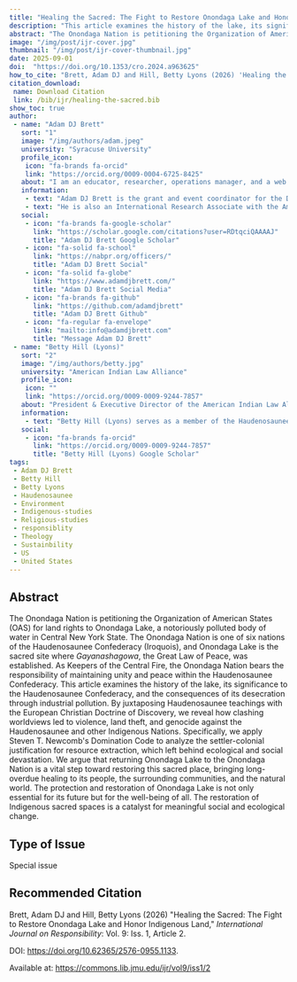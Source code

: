```yaml
---
title: "Healing the Sacred: The Fight to Restore Onondaga Lake and Honor Indigenous Land"
description: "This article examines the history of the lake, its significance to the Haudenosaunee Confederacy, and the consequences of its desecration through industrial pollution. By juxtaposing Haudenosaunee teachings with the European Christian Doctrine of Discovery, we reveal how clashing worldviews led to violence, land theft, and genocide against the Haudenosaunee and other Indigenous Nations."
abstract: "The Onondaga Nation is petitioning the Organization of American States (OAS) for land rights to Onondaga Lake, a notoriously polluted body of water in Central New York State. The Onondaga Nation is one of six nations of the Haudenosaunee Confederacy (Iroquois), and Onondaga Lake is the sacred site where Gayanashagowa, the Great Law of Peace, was established. As Keepers of the Central Fire, the Onondaga Nation bears the responsibility of maintaining unity and peace within the Haudenosaunee Confederacy. This article examines the history of the lake, its significance to the Haudenosaunee Confederacy, and the consequences of its desecration through industrial pollution. By juxtaposing Haudenosaunee teachings with the European Christian Doctrine of Discovery, we reveal how clashing worldviews led to violence, land theft, and genocide against the Haudenosaunee and other Indigenous Nations. Specifically, we apply Steven T. Newcomb’s Domination Code to analyze the settler-colonial justification for resource extraction, which left behind ecological and social devastation. We argue that returning Onondaga Lake to the Onondaga Nation is a vital step toward restoring this sacred place, bringing long-overdue healing to its people, the surrounding communities, and the natural world. The protection and restoration of Onondaga Lake is not only essential for its future but for the well-being of all. The restoration of Indigenous sacred spaces is a catalyst for meaningful social and ecological change."
image: "/img/post/ijr-cover.jpg"
thumbnail: "/img/post/ijr-cover-thumbnail.jpg"
date: 2025-09-01
doi:  "https://doi.org/10.1353/cro.2024.a963625"
how_to_cite: "Brett, Adam DJ and Hill, Betty Lyons (2026) 'Healing the Sacred: The Fight to Restore Onondaga Lake and Honor Indigenous Land', International Journal on Responsibility: Vol. 9: Iss. 1, Article 2. DOI: https://doi.org/10.62365/2576-0955.1133."
citation_download: 
 name: Download Citation
 link: /bib/ijr/healing-the-sacred.bib
show_toc: true
author: 
 - name: "Adam DJ Brett"
   sort: "1"
   image: "/img/authors/adam.jpeg"
   university: "Syracuse University"
   profile_icon: 
    icon: "fa-brands fa-orcid"
    link: "https://orcid.org/0009-0004-6725-8425"
   about: "I am an educator, researcher, operations manager, and a web developer."
   information: 
    - text: "Adam DJ Brett is the grant and event coordinator for the Doctrine of Discovery Project, funded by the Henry Luce Grant “200 Years of Johnson v. M’Intosh” and supported by the Indigenous Values Initiative and Syracuse University."
    - text: "He is also an International Research Associate with the American Indian Law Alliance and an adjunct professor of religion at Syracuse University."
   social:
    - icon: "fa-brands fa-google-scholar"
      link: "https://scholar.google.com/citations?user=RDtqciQAAAAJ"
      title: "Adam DJ Brett Google Scholar"
    - icon: "fa-solid fa-school"
      link: "https://nabpr.org/officers/"
      title: "Adam DJ Brett Social"
    - icon: "fa-solid fa-globe"
      link: "https://www.adamdjbrett.com/"
      title: "Adam DJ Brett Social Media"
    - icon: "fa-brands fa-github"
      link: "https://github.com/adamdjbrett"
      title: "Adam DJ Brett Github"
    - icon: "fa-regular fa-envelope"
      link: "mailto:info@adamdjbrett.com"
      title: "Message Adam DJ Brett"
 - name: "Betty Hill (Lyons)"
   sort: "2"
   image: "/img/authors/betty.jpg"
   university: "American Indian Law Alliance"
   profile_icon: 
    icon: ""
    link: "https://orcid.org/0009-0009-9244-7857"
   about: "President & Executive Director of the American Indian Law Alliance (AILA), is an Indigenous and environmental activist and citizen of the Onondaga Nation. Betty has worked for the Onondaga Nation for over 20 years."
   information: 
    - text: "Betty Hill (Lyons) serves as a member of the Haudenosaunee External Relations Committee and has been an active participant at the annual United Nations Permanent Forum on Indigenous Issues (UNPFII) since the first session in 2001 as a delegate of the Onondaga Nation. Betty attended Cazenovia College and is a Bryant Stratton College Graduate of the Paralegal Program."
   social:
    - icon: "fa-brands fa-orcid"
      link: "https://orcid.org/0009-0009-9244-7857"
      title: "Betty Hill (Lyons) Google Scholar"
tags: 
 - Adam DJ Brett
 - Betty Hill
 - Betty Lyons
 - Haudenosaunee
 - Environment
 - Indigenous-studies
 - Religious-studies
 - responsiblity
 - Theology
 - Sustainbility
 - US
 - United States
---
```


Abstract
--------

The Onondaga Nation is petitioning the Organization of American States (OAS) for land rights to Onondaga Lake, a notoriously polluted body of water in Central New York State. The Onondaga Nation is one of six nations of the Haudenosaunee Confederacy (Iroquois), and Onondaga Lake is the sacred site where *Gayanashagowa*, the Great Law of Peace, was established. As Keepers of the Central Fire, the Onondaga Nation bears the responsibility of maintaining unity and peace within the Haudenosaunee Confederacy. This article examines the history of the lake, its significance to the Haudenosaunee Confederacy, and the consequences of its desecration through industrial pollution. By juxtaposing Haudenosaunee teachings with the European Christian Doctrine of Discovery, we reveal how clashing worldviews led to violence, land theft, and genocide against the Haudenosaunee and other Indigenous Nations. Specifically, we apply Steven T. Newcomb's Domination Code to analyze the settler-colonial justification for resource extraction, which left behind ecological and social devastation. We argue that returning Onondaga Lake to the Onondaga Nation is a vital step toward restoring this sacred place, bringing long-overdue healing to its people, the surrounding communities, and the natural world. The protection and restoration of Onondaga Lake is not only essential for its future but for the well-being of all. The restoration of Indigenous sacred spaces is a catalyst for meaningful social and ecological change.

Type of Issue
-------------

Special issue

Recommended Citation
--------------------

Brett, Adam DJ and Hill, Betty Lyons (2026) "Healing the Sacred: The Fight to Restore Onondaga Lake and Honor Indigenous Land," *International Journal on Responsibility*: Vol. 9: Iss. 1, Article 2.

DOI: <https://doi.org/10.62365/2576-0955.1133>.

Available at: <https://commons.lib.jmu.edu/ijr/vol9/iss1/2>
